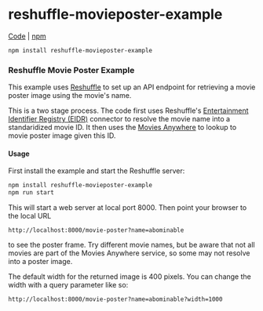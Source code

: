 # reshuffle-movieposter-example

[Code](https://github.com/reshufflehq/reshuffle-movieposter-example) |
[npm](https://www.npmjs.com/package/reshuffle-movieposter-example)

`npm install reshuffle-movieposter-example`

### Reshuffle Movie Poster Example

This example uses [Reshuffle](https://github.com/reshufflehq/reshuffle) to
set up an API endpoint for retrieving a movie poster image using the movie's
name.

This is a two stage process. The code first uses Reshuffle's [Entertainment
Identifier Registry (EIDR)](https://eidr.org/) connector to resolve the
movie name into a standaridized movie ID. It then uses the
[Movies Anywhere](https://moviesanywhere.com/) to lookup to movie poster
image given this ID.

#### Usage

First install the example and start the Reshuffle server:

```bash
npm install reshuffle-movieposter-example
npm run start
```

This will start a web server at local port 8000. Then point your browser to
the local URL

`http://localhost:8000/movie-poster?name=abominable`

to see the poster frame. Try different movie names, but be aware that not
all movies are part of the Movies Anywhere service, so some may not resolve
into a poster image.

The default width for the returned image is 400 pixels. You can change the
width with a query parameter like so:

`http://localhost:8000/movie-poster?name=abominable?width=1000`
